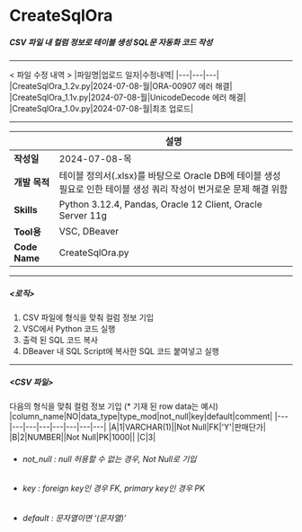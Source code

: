 CreateSqlOra
=============
##### CSV 파일 내 컬럼 정보로 테이블 생성 SQL문 자동화 코드 작성
- - -
< 파일 수정 내역 >
|파일명|업로드 일자|수정내역|
|---|---|---|
|CreateSqlOra_1.2v.py|2024-07-08-월|ORA-00907 에러 해결|
|CreateSqlOra_1.1v.py|2024-07-08-월|UnicodeDecode 에러 해결|
|CreateSqlOra_1.0v.py|2024-07-08-월|최초 업로드|
- - -

||설명|
|---|---|
|**작성일**|2024-07-08-목|
|**개발 목적**|테이블 정의서(.xlsx)를 바탕으로 Oracle DB에 테이블 생성 필요로 인한 테이블 생성 쿼리 작성이 번거로운 문제 해결 위함|
|**Skills**|Python 3.12.4, Pandas, Oracle 12 Client, Oracle Server 11g|
|**Tool용**|VSC, DBeaver|
|**Code Name**|CreateSqlOra.py|
- - -
##### <로직>
1. CSV 파일에 형식을 맞춰 컬럼 정보 기입
2. VSC에서 Python 코드 실행
3. 출력 된 SQL 코드 복사
4. DBeaver 내 SQL Script에 복사한 SQL 코드 붙여넣고 실행
- - -
##### <CSV 파일>
다음의 형식을 맞춰 컬럼 정보 기입
(* 기재 된 row data는 예시)
|column_name|NO|data_type|type_mod|not_null|key|default|comment|
|---|---|---|---|---|---|---|---|
|A|1|VARCHAR(1)||Not Null|FK|'Y'|판매단가|
|B|2|NUMBER||Not Null|PK|1000||
|C|3|
* ###### not_null : null 허용할 수 없는 경우, Not Null로 기입
* ###### key : foreign key인 경우 FK, primary key인 경우 PK
* ###### default : 문자열이면 ‘(문자열)’
